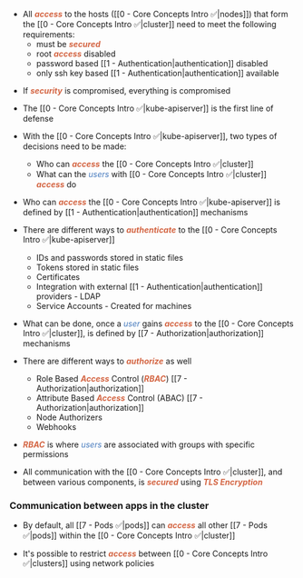 - All <b><i><span style="color:#d46644">access</span></i></b> to the hosts ([[0 - Core Concepts Intro ✅|nodes]]) that form the [[0 - Core Concepts Intro ✅|cluster]] need to meet the following requirements:
	- must be <b><i><span style="color:#d46644">secured</span></i></b>
	- root <b><i><span style="color:#d46644">access</span></i></b> disabled
	- password based  [[1 - Authentication|authentication]]  disabled
	- only ssh key based [[1 - Authentication|authentication]] available

* If <b><i><span style="color:#d46644">security</span></i></b> is compromised, everything is compromised

- The [[0 - Core Concepts Intro ✅|kube-apiserver]] is the first line of defense

- With the [[0 - Core Concepts Intro ✅|kube-apiserver]], two types of decisions need to be made:
	- Who can <b><i><span style="color:#d46644">access</span></i></b> the [[0 - Core Concepts Intro ✅|cluster]] 
	- What can the <i><span style="color:#477bbe">users</span></i> with [[0 - Core Concepts Intro ✅|cluster]] <b><i><span style="color:#d46644">access</span></i></b> do

- Who can <b><i><span style="color:#d46644">access</span></i></b> the [[0 - Core Concepts Intro ✅|kube-apiserver]] is defined by [[1 - Authentication|authentication]] mechanisms

- There are different ways to <b><i><span style="color:#d46644">authenticate</span></i></b> to the [[0 - Core Concepts Intro ✅|kube-apiserver]]
	- IDs and passwords stored in static files
	- Tokens stored in static files
	- Certificates
	- Integration with external [[1 - Authentication|authentication]] providers - LDAP
	- Service Accounts - Created for machines

- What can be done, once a <i><span style="color:#477bbe">user</span></i> gains <b><i><span style="color:#d46644">access</span></i></b> to the [[0 - Core Concepts Intro ✅|cluster]], is defined by [[7 - Authorization|authorization]] mechanisms

- There are different ways to <b><i><span style="color:#d46644">authorize</span></i></b> as well
	- Role Based <b><i><span style="color:#d46644">Access</span></i></b> Control (<b><i><span style="color:#d46644">RBAC</span></i></b>) [[7 - Authorization|authorization]]
	- Attribute Based <b><i><span style="color:#d46644">Access</span></i></b> Control (ABAC) [[7 - Authorization|authorization]]
	- Node Authorizers
	- Webhooks

- <b><i><span style="color:#d46644">RBAC</span></i></b> is where <i><span style="color:#477bbe">users</span></i> are associated with groups with specific permissions

- All communication with the [[0 - Core Concepts Intro ✅|cluster]], and between various components, is <b><i><span style="color:#d46644">secured</span></i></b> using <b><i><span style="color:#d46644">TLS Encryption</span></i></b>

### Communication between apps in the cluster

- By default, all [[7 - Pods ✅|pods]] can <b><i><span style="color:#d46644">access</span></i></b> all other [[7 - Pods ✅|pods]] within the [[0 - Core Concepts Intro ✅|cluster]]

- It's possible to restrict <b><i><span style="color:#d46644">access</span></i></b> between [[0 - Core Concepts Intro ✅|clusters]] using network policies